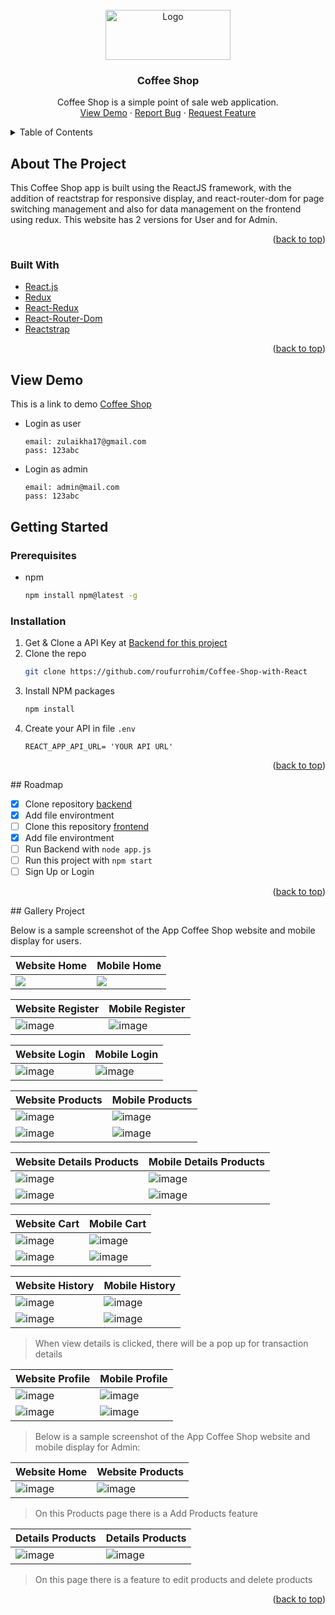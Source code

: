 <div id="top"></div>

<!-- PROJECT LOGO -->
<br />
<div align="center">
  <a href="https://github.com/roufurrohim/Coffee-Shop-with-React">
    <img src="img/logo.png" alt="Logo" width="200" height="80">
  </a>

  <h3 align="center">Coffee Shop</h3>

  <p align="center">
    Coffee Shop is a simple point of sale web application.
    <br />
    <a href="https://coffee-shop-eight-puce.vercel.app/">View Demo</a>
    ·
    <a href="https://github.com/roufurrohim/Coffee-Shop-with-React">Report Bug</a>
    ·
    <a href="https://github.com/roufurrohim/Coffee-Shop-with-React">Request Feature</a>
  </p>
</div>



<!-- TABLE OF CONTENTS -->
<details>
  <summary>Table of Contents</summary>
  <ol>
    <li>
      <a href="#about-the-project">About The Project</a>
      <ul>
        <li><a href="#built-with">Built With</a></li>
      </ul>
    </li>
    <li><a href="#demo">Demo</a></li>
    <li>
      <a href="#getting-started">Getting Started</a>
      <ul>
        <li><a href="#prerequisites">Prerequisites</a></li>
        <li><a href="#installation">Installation</a></li>
      </ul>
    </li>
    <li><a href="#usage">Usage</a></li>
    <li><a href="#roadmap">Roadmap</a></li>
    <li><a href="#gallery-project">Gallery Project</a></li>
  </ol>
</details>



<!-- ABOUT THE PROJECT -->
## About The Project

This Coffee Shop app is built using the ReactJS framework,
with the addition of reactstrap for responsive display, and react-router-dom for page switching management and also for data management on the frontend using redux. This website has 2 versions for User and for Admin.

<p align="right">(<a href="#top">back to top</a>)</p>

### Built With

* [React.js](https://reactjs.org/)
* [Redux](https://redux.js.org/)
* [React-Redux](https://react-redux.js.org/)
* [React-Router-Dom](https://reactrouter.com/web/guides/quick-start)
* [Reactstrap](https://svelte.dev/)

<p align="right">(<a href="#top">back to top</a>)</p>


<!-- GETTING STARTED -->
<div id="demo"></div>

## View Demo
This is a link to demo [Coffee Shop](https://coffee-shop-eight-puce.vercel.app/)
- Login as user
  ```
  email: zulaikha17@gmail.com
  pass: 123abc
  ```
- Login as admin
  ```
  email: admin@mail.com
  pass: 123abc
  ```

<!-- GETTING STARTED -->
<div id="getting-started"></div>

## Getting Started

### Prerequisites
* npm
  ```sh
  npm install npm@latest -g
  ```

### Installation

1. Get & Clone a API Key at [Backend for this project ](https://github.com/roufurrohim/tester)
2. Clone the repo
   ```sh
   git clone https://github.com/roufurrohim/Coffee-Shop-with-React
   ```
3. Install NPM packages
   ```sh
   npm install
   ```
4. Create your API in file `.env`
   ```.env
   REACT_APP_API_URL= 'YOUR API URL'
   ```

<p align="right">(<a href="#top">back to top</a>)</p>


<!-- ROADMAP -->
<div id="roadmap"></div>
## Roadmap

- [x] Clone repository [backend](https://github.com/roufurrohim/tester)
- [x] Add file environtment
- [ ] Clone this repository [frontend](https://github.com/roufurrohim/Coffee-Shop-with-React)
- [x] Add file environtment
- [ ] Run Backend with `node app.js`
- [ ] Run this project with `npm start`
- [ ] Sign Up or Login

<p align="right">(<a href="#top">back to top</a>)</p>

<!-- Gallery Project -->
<div id="gallery-project"></div>
## Gallery Project

Below is a sample screenshot of the App Coffee Shop website and mobile display for users.

Website Home | Mobile Home
----------------------|---------------------
![](img/web/landingBeforeLogin.png)| ![](img/mobileUser/landingMobile.png)


Website Register | Mobile Register
----------------------|--------------------
![image](img/web/signUp.png) | ![image](img/mobileUser/register.png)

Website Login | Mobile Login
----------------------|--------------------
![image](img/web/login.png)|![image](img/mobileUser/login.png)


Website Products | Mobile Products
-------------------|----------------------
![image](img/web/products1.png)|![image](img/mobileUser/products1.png)
![image](img/web/products2.png)|![image](img/mobileUser/products2.png)



Website Details Products |Mobile Details Products
-------------------------|-----------------------
![image](img/web/deatils1.png)|![image](img/mobileUser/details1.png)
![image](img/web/deatils2.png)|![image](img/mobileUser/details2.png)


Website Cart|Mobile Cart
--------------------|----------------------
![image](img/web/cart1.png)|![image](img/mobileUser/cart1.png)
![image](img/web/cart2.png)|![image](img/mobileUser/cart2.png)



Website History|Mobile History
-------------------------|--------------------
![image](img/web/history1.png)|![image](img/mobileUser/history.png)
![image](img/web/history2.png)|![image](img/mobileUser/detailsHistory.png)

>When view details is clicked, there will be a pop up for transaction details


Website Profile|Mobile Profile
-------------------|--------------------
![image](img/web/profile1.png)|![image](img/mobileUser/profile1.png)
![image](img/web/profile2.png)|![image](img/mobileUser/profile2.png)


>Below is a sample screenshot of the App Coffee Shop website and mobile display for Admin:

Website Home|Website Products
---------------------|--------------------
![image](img/webAdmin/landingAdmin.png)|![image](img/webAdmin/products.png)

>On this Products page there is a Add Products feature

Details Products|Details Products
---------------------|--------------------
![image](img/webAdmin/detailsProducts.png)|![image](img/webAdmin/edit.png)

>On this page there is a feature to edit products and delete products

<p align="right">(<a href="#top">back to top</a>)</p>